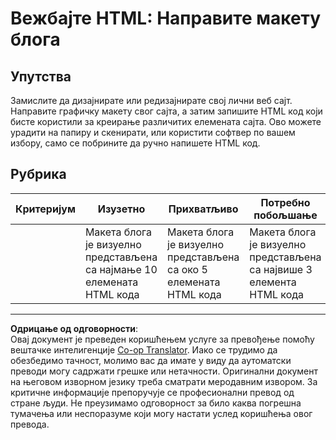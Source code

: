 <!--
CO_OP_TRANSLATOR_METADATA:
{
  "original_hash": "970776c81401c9aacb34f365edac6b53",
  "translation_date": "2025-08-27T22:01:51+00:00",
  "source_file": "3-terrarium/1-intro-to-html/assignment.md",
  "language_code": "sr"
}
-->
# Вежбајте HTML: Направите макету блога

## Упутства

Замислите да дизајнирате или редизајнирате свој лични веб сајт. Направите графичку макету свог сајта, а затим запишите HTML код који бисте користили за креирање различитих елемената сајта. Ово можете урадити на папиру и скенирати, или користити софтвер по вашем избору, само се побрините да ручно напишете HTML код.

## Рубрика

| Критеријум | Изузетно                                                                           | Прихватљиво                                                                     | Потребно побољшање                                                                |
| ---------- | ---------------------------------------------------------------------------------- | -------------------------------------------------------------------------------- | --------------------------------------------------------------------------------- |
|            | Макета блога је визуелно представљена са најмање 10 елемената HTML кода            | Макета блога је визуелно представљена са око 5 елемената HTML кода               | Макета блога је визуелно представљена са највише 3 елемента HTML кода              |

---

**Одрицање од одговорности**:  
Овај документ је преведен коришћењем услуге за превођење помоћу вештачке интелигенције [Co-op Translator](https://github.com/Azure/co-op-translator). Иако се трудимо да обезбедимо тачност, молимо вас да имате у виду да аутоматски преводи могу садржати грешке или нетачности. Оригинални документ на његовом изворном језику треба сматрати меродавним извором. За критичне информације препоручује се професионални превод од стране људи. Не преузимамо одговорност за било каква погрешна тумачења или неспоразуме који могу настати услед коришћења овог превода.